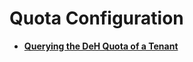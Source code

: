# Quota Configuration<a name="EN-US_TOPIC_0087389322"></a>

-   **[Querying the DeH Quota of a Tenant](querying-the-deh-quota-of-a-tenant.md)**  


